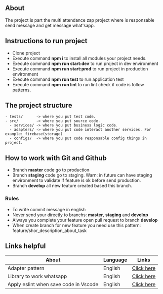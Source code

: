 ## About

The project is part the multi attendance zap project where is responsable send message and get message what'sapp.

## Instructions to run project

- Clone project
- Execute command **npm i** to install all modules your project needs.
- Execute command **npm run start:dev** to run project in dev environment
- Execute command **npm run start:prod** to run project in production environment
- Execute command **npm run test** to run application test
- Execute command **npm run lint** to run lint check if code is follow patterns.

## The project structure

```
- tests/      -> where you put test code.
- src/        -> where you put source code.
  - services/ -> where you put business logic code.
  - adapters/ -> where you put code interact another services. For example: firebase(storage)
  - configs/  -> where you put code responsable config things in project.

```

## How to work with Git and Github

- Branch **master** code go to production
- Branch **staging** code go to staging. Warn: in future can have staging environment to validate if feature is ok before send production.
- Branch **develop** all new feature created based this branch.

### Rules 

- To write commit message in english
- Never send your directly to branchs: **master**, **staging** and **develop**
- Always you complete your feature open pull request to branch **develop**
- When create branch for new feature you need use this pattern: feature/shor_description_about_task

## Links helpful

| About  |  Language | Links  | 
|---     |---        |---     |
|   Adapter pattern     |    English       |    [Click here](https://refactoring.guru/design-patterns/adapter/typescript/example)    |
|  Library to work whatsapp      |   English        |   [Click here](https://www.npmjs.com/package/venom-bot)     |
|   Apply eslint when save code in Vscode          |        English          |  [Click here](https://www.digitalocean.com/community/tutorials/workflow-auto-eslinting#step-4-adding-code-actions-on-save)      |
